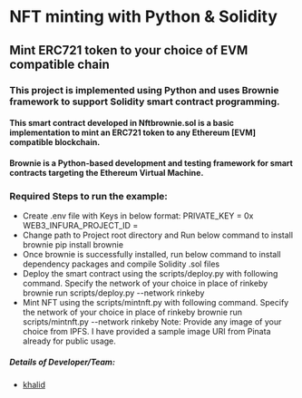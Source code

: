 # NFT minting with Python & Solidity

## Mint ERC721 token to your choice of EVM compatible chain

### This project is implemented using Python and uses Brownie framework to support Solidity smart contract programming. 

#### This smart contract developed in Nftbrownie.sol is a basic implementation to mint an ERC721 token to any Ethereum [EVM] compatible blockchain.
#### Brownie is a Python-based development and testing framework for smart contracts targeting the Ethereum Virtual Machine.

### Required Steps to run the example:

- Create .env file with Keys in below format:
    PRIVATE_KEY = 0x<Copy private key of your WALLET Address>
    WEB3_INFURA_PROJECT_ID = <Copy Project ID from Infura Testnet of your choice. Provide the network name in brownie-config.yaml>
- Change path to Project root directory and Run below command to install brownie
    pip install brownie
- Once brownie is successfully installed, run below command to install dependency packages and compile Solidity .sol files
- Deploy the smart contract using the scripts/deploy.py with following command. Specify the network of your choice in place of rinkeby
    brownie run scripts/deploy.py --network rinkeby
- Mint NFT using the scripts/mintnft.py with following command. Specify the network of your choice in place of rinkeby
    brownie run scripts/mintnft.py --network rinkeby
  Note: Provide any image of your choice from IPFS. I have provided a sample image URI from Pinata already for public usage.
  
##### Details of Developer/Team: 
  - <a href="https://github.com/khaliduddin">khalid</a>
 
